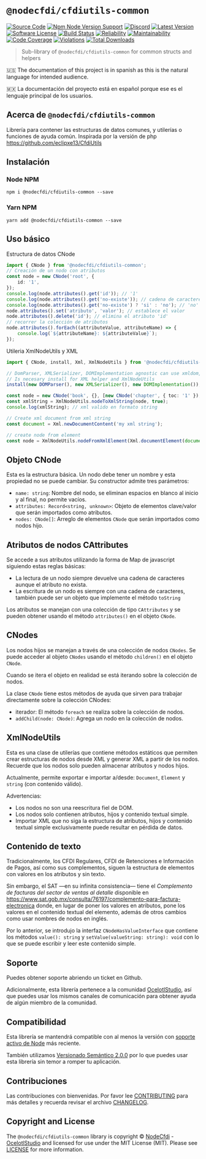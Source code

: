# `@nodecfdi/cfdiutils-common`

[![Source Code][badge-source]][source]
[![Npm Node Version Support][badge-node-version]][node-version]
[![Discord][badge-discord]][discord]
[![Latest Version][badge-release]][release]
[![Software License][badge-license]][license]
[![Build Status][badge-build]][build]
[![Reliability][badge-reliability]][reliability]
[![Maintainability][badge-maintainability]][maintainability]
[![Code Coverage][badge-coverage]][coverage]
[![Violations][badge-violations]][violations]
[![Total Downloads][badge-downloads]][downloads]

> Sub-library of `@nodecfdi/cfdiutils-common` for common structs and helpers

:us: The documentation of this project is in spanish as this is the natural language for intended audience.

:mexico: La documentación del proyecto está en español porque ese es el lenguaje principal de los usuarios.

## Acerca de `@nodecfdi/cfdiutils-common`

Librería para contener las estructuras de datos comunes, y utilerías o funciones de ayuda común. Inspirada por la
versión de php <https://github.com/eclipxe13/CfdiUtils>

## Instalación

### Node NPM

```shell
npm i @nodecfdi/cfdiutils-common --save
```

### Yarn NPM

```shell
yarn add @nodecfdi/cfdiutils-common --save
```

## Uso básico

Estructura de datos CNode

```ts
import { CNode } from '@nodecfdi/cfdiutils-common';
// Creación de un nodo con atributos
const node = new CNode('root', {
    id: '1',
});
console.log(node.attributes().get('id')); // '1'
console.log(node.attributes().get('no-existe')); // cadena de caracteres vacia ''
console.log(node.attributes().get('no-existe') ? 'si' : 'no'); // 'no'
node.attributes().set('atributo', 'valor'); // establece el valor
node.attributes().delete('id'); // elimina el atributo 'id'
// recorrer la colección de atributos
node.attributes().forEach((attributeValue, attributeName) => {
    console.log(`${attributeName}: ${attributeValue}`);
});
```

Utileria XmlNodeUtils y XML

```ts
import { CNode, install, Xml, XmlNodeUtils } from '@nodecfdi/cfdiutils-common';

// DomParser, XMLSerializer, DOMImplementation agnostic can use xmldom, jsdom, etc.
// Is necesary install for XML helper and XmlNodeUtils
install(new DOMParser(), new XMLSerializer(), new DOMImplementation());

const node = new CNode('book', {}, [new CNode('chapter', { toc: '1' }), new CNode('chapter', { toc: '2' })]);
const xmlString = XmlNodeUtils.nodeToXmlString(node, true);
console.log(xmlString); // xml valido en formato string

// Create xml document from xml string
const document = Xml.newDocumentContent('my xml string');

// create node from element
const node = XmlNodeUtils.nodeFromXmlElement(Xml.documentElement(document));
```

## Objeto CNode

Esta es la estructura básica. Un nodo debe tener un nombre y esta propiedad no se puede cambiar. Su constructor admite
tres parámetros:

- `name: string`: Nombre del nodo, se eliminan espacios en blanco al inicio y al final, no permite vacíos.
- `attributes: Record<string, unknown>`: Objeto de elementos clave/valor que serán importados como atributos.
- `nodes: CNode[]`: Arreglo de elementos `CNode` que serán importados como nodos hijo.

## Atributos de nodos CAttributes

Se accede a sus atributos utilizando la forma de Map de javascript siguiendo estas reglas básicas:

- La lectura de un nodo siempre devuelve una cadena de caracteres aunque el atributo no exista.
- La escritura de un nodo es siempre con una cadena de caracteres, también puede ser un objeto que implemente el
  método `toString`

Los atributos se manejan con una colección de tipo `CAttributes` y se pueden obtener usando el método `attributes()` en
el objeto `CNode`.

## CNodes

Los nodos hijos se manejan a través de una colección de nodos `CNodes`. Se puede acceder al objeto `CNodes` usando el
método `children()` en el objeto `CNode`.

Cuando se itera el objeto en realidad se está iterando sobre la colección de nodos.

La clase `CNode` tiene estos métodos de ayuda que sirven para trabajar directamente sobre la colección CNodes:

- iterador: El método `foreach` se realiza sobre la colección de nodos.
- `addChild(node: CNode)`: Agrega un nodo en la colección de nodos.

## XmlNodeUtils

Esta es una clase de utilerías que contiene métodos estáticos que permiten crear estructuras de nodos desde XML y generar XML a partir de los nodos. Recuerde que los nodos solo pueden almacenar atributos y nodos hijos.

Actualmente, permite exportar e importar a/desde: `Document`, `Element` y `string` (con contenido válido).

Advertencias:

- Los nodos no son una reescritura fiel de DOM.
- Los nodos solo contienen atributos, hijos y contenido textual simple.
- Importar XML que no siga la estructura de atributos, hijos y contenido textual simple exclusivamente puede resultar en pérdida de datos.

## Contenido de texto

Tradicionalmente, los CFDI Regulares, CFDI de Retenciones e Información de Pagos, así como sus complementos,
siguen la estructura de elementos con valores en los atributos y sin texto.

Sin embargo, el SAT —en su infinita consistencia— tiene el *Complemento de facturas del sector de ventas al detalle*
disponible en <https://www.sat.gob.mx/consulta/76197/complemento-para-factura-electronica> donde, en lugar de poner
los valores en atributos, pone los valores en el contenido textual del elemento, además de otros cambios como usar
nombres de nodos en inglés.

Por lo anterior, se introdujo la interfaz `CNodeHasValueInterface` que contiene los métodos `value(): string` y
`setValue(valueString: string): void` con lo que se puede escribir y leer este contenido simple.

## Soporte

Puedes obtener soporte abriendo un ticket en Github.

Adicionalmente, esta librería pertenece a la comunidad [OcelotlStudio](https://ocelotlstudio.com), así que puedes usar los mismos canales de comunicación para obtener ayuda de algún miembro de la comunidad.

## Compatibilidad

Esta librería se mantendrá compatible con al menos la versión con
[soporte activo de Node](https://nodejs.org/es/about/releases/) más reciente.

También utilizamos [Versionado Semántico 2.0.0](https://semver.org/lang/es/) por lo que puedes usar esta librería sin temor a romper tu aplicación.

## Contribuciones

Las contribuciones con bienvenidas. Por favor lee [CONTRIBUTING][] para más detalles y recuerda revisar el archivo [CHANGELOG][].

## Copyright and License

The `@nodecfdi/cfdiutils-common` library is copyright © [NodeCfdi](https://github.com/nodecfdi) - [OcelotlStudio](https://ocelotlstudio.com) and licensed for use under the MIT License (MIT). Please see [LICENSE][] for more information.

[contributing]: https://github.com/nodecfdi/cfdiutils-common/blob/main/CONTRIBUTING.md
[changelog]: https://github.com/nodecfdi/cfdiutils-common/blob/main/CHANGELOG.md

[source]: https://github.com/nodecfdi/cfdiutils-common
[node-version]: https://www.npmjs.com/package/@nodecfdi/cfdiutils-common
[discord]: https://discord.gg/AsqX8fkW2k
[release]: https://www.npmjs.com/package/@nodecfdi/cfdiutils-common
[license]: https://github.com/nodecfdi/cfdiutils-common/blob/main/LICENSE
[build]: https://github.com/nodecfdi/cfdiutils-common/actions/workflows/build.yml?query=branch:main
[reliability]:https://sonarcloud.io/component_measures?id=nodecfdi_cfdiutils-common&metric=Reliability
[maintainability]: https://sonarcloud.io/component_measures?id=nodecfdi_cfdiutils-common&metric=Maintainability
[coverage]: https://sonarcloud.io/component_measures?id=nodecfdi_cfdiutils-common&metric=Coverage
[violations]: https://sonarcloud.io/project/issues?id=nodecfdi_cfdiutils-common&resolved=false
[downloads]: https://www.npmjs.com/package/@nodecfdi/cfdiutils-common

[badge-source]: https://img.shields.io/badge/source-nodecfdi/cfdiutils--common-blue.svg?logo=github
[badge-node-version]: https://img.shields.io/node/v/@nodecfdi/cfdiutils-common.svg?logo=nodedotjs
[badge-discord]: https://img.shields.io/discord/459860554090283019?logo=discord
[badge-release]: https://img.shields.io/npm/v/@nodecfdi/cfdiutils-common.svg?logo=npm
[badge-license]: https://img.shields.io/github/license/nodecfdi/cfdiutils-common.svg?logo=open-source-initiative
[badge-build]: https://img.shields.io/github/actions/workflow/status/nodecfdi/cfdiutils-common/build.yml?branch=main
[badge-reliability]: https://sonarcloud.io/api/project_badges/measure?project=nodecfdi_cfdiutils-common&metric=reliability_rating
[badge-maintainability]: https://sonarcloud.io/api/project_badges/measure?project=nodecfdi_cfdiutils-common&metric=sqale_rating
[badge-coverage]: https://img.shields.io/sonar/coverage/nodecfdi_cfdiutils-common/main?logo=sonarcloud&server=https%3A%2F%2Fsonarcloud.io
[badge-violations]: https://img.shields.io/sonar/violations/nodecfdi_cfdiutils-common/main?format=long&logo=sonarcloud&server=https%3A%2F%2Fsonarcloud.io
[badge-downloads]: https://img.shields.io/npm/dm/@nodecfdi/cfdiutils-common.svg?logo=npm
